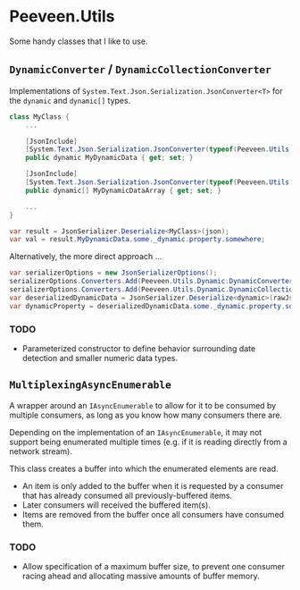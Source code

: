 # Peeveen.Utils

Some handy classes that I like to use.

## `DynamicConverter` / `DynamicCollectionConverter`

Implementations of `System.Text.Json.Serialization.JsonConverter<T>` for the `dynamic` and `dynamic[]` types.

```csharp
class MyClass {
	...

	[JsonInclude]
	[System.Text.Json.Serialization.JsonConverter(typeof(Peeveen.Utils.Dynamic.DynamicConverter))]
	public dynamic MyDynamicData { get; set; }

	[JsonInclude]
	[System.Text.Json.Serialization.JsonConverter(typeof(Peeveen.Utils.Dynamic.DynamicCollectionConverter))]
	public dynamic[] MyDynamicDataArray { get; set; }

	...
}

var result = JsonSerializer.Deserialize<MyClass>(json);
var val = result.MyDynamicData.some._dynamic.property.somewhere;
```

Alternatively, the more direct approach ...

```csharp
var serializerOptions = new JsonSerializerOptions();
serializerOptions.Converters.Add(Peeveen.Utils.Dynamic.DynamicConverter.Instance); // or new() ...
serializerOptions.Converters.Add(Peeveen.Utils.Dynamic.DynamicCollectionConverter.Instance); // or new() ...
var deserializedDynamicData = JsonSerializer.Deserialize<dynamic>(rawJsonString, serializerOptions);
var dynamicProperty = deserializedDynamicData.some._dynamic.property.somewhere;
```

### TODO

- Parameterized constructor to define behavior surrounding date detection and smaller numeric data types.

## `MultiplexingAsyncEnumerable`

A wrapper around an `IAsyncEnumerable` to allow for it to be consumed by multiple consumers, as long
as you know how many consumers there are.

Depending on the implementation of an `IAsyncEnumerable`, it may not support being enumerated multiple
times (e.g. if it is reading directly from a network stream).

This class creates a buffer into which the enumerated elements are read.

- An item is only added to the buffer when it is requested by a consumer that has already consumed
  all previously-buffered items.
- Later consumers will received the buffered item(s).
- Items are removed from the buffer once all consumers have consumed them.

### TODO

- Allow specification of a maximum buffer size, to prevent one consumer racing ahead and allocating
  massive amounts of buffer memory.
